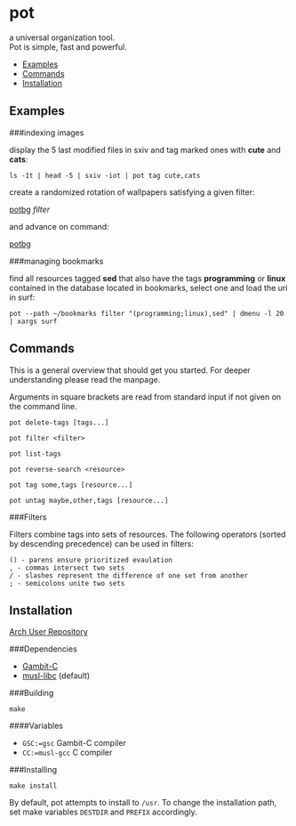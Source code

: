 pot
===

a universal organization tool.  
Pot is simple, fast and powerful.

- [Examples](#examples)
- [Commands](#commands)
- [Installation](#installation)

Examples
--------

###indexing images

display the 5 last modified files in sxiv and tag marked ones with
**cute** and **cats**:

```shell
ls -1t | head -5 | sxiv -iot | pot tag cute,cats
```

create a randomized rotation of wallpapers satisfying a given filter:

[potbg] _filter_ 

and advance on command:

[potbg]

###managing bookmarks

find all resources tagged **sed** that also have the tags
**programming** or **linux** contained in the database located in
bookmarks, select one and load the uri in surf:

```shell
pot --path ~/bookmarks filter "(programming;linux),sed" | dmenu -l 20 | xargs surf
```

Commands
--------

This is a general overview that should get you started. For deeper
understanding please read the manpage.

Arguments in square brackets are read from standard input if not given
on the command line.

`pot delete-tags [tags...]`

`pot filter <filter>`

`pot list-tags`

`pot reverse-search <resource>`

`pot tag some,tags [resource...]`

`pot untag maybe,other,tags [resource...]`

###Filters

Filters combine tags into sets of resources. The following operators
(sorted by descending precedence) can be used in filters:

```
() - parens ensure prioritized evaulation
, - commas intersect two sets
/ - slashes represent the difference of one set from another
; - semicolons unite two sets
```

Installation
------------

[Arch User Repository](https://aur.archlinux.org/packages/pot)

###Dependencies

- [Gambit-C][gambit]
- [musl-libc][musl] (default)

###Building

`make`

####Variables

- `GSC:=gsc` Gambit-C compiler
- `CC:=musl-gcc` C compiler

###Installing

`make install`

By default, pot attempts to install to `/usr`. To change the
installation path, set make variables `DESTDIR` and `PREFIX` accordingly.

[potbg]: https://github.com/motersen/dotfiles/blob/master/potbg/bin/potbg
[gambit]: http://gambitscheme.org/wiki/index.php/Main_Page
[musl]: http://www.musl-libc.org/
